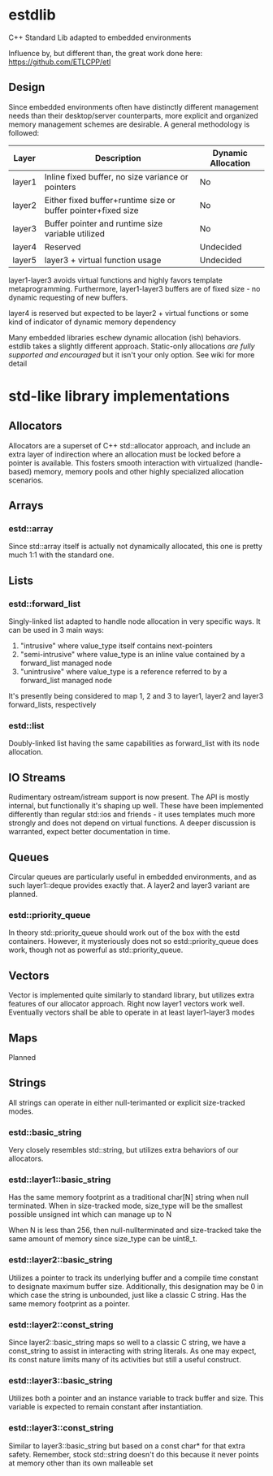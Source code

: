 # estdlib
C++ Standard Lib adapted to embedded environments

Influence by, but different than, the great work done here: https://github.com/ETLCPP/etl

## Design

Since embedded environments often have distinctly different management needs
than their desktop/server counterparts, more explicit and organized memory
management schemes are desirable.  A general methodology is followed:

| Layer   |   Description   | Dynamic Allocation
| -----   |   ------------- | -
| layer1  | Inline fixed buffer, no size variance or pointers | No
| layer2  | Either fixed buffer+runtime size or buffer pointer+fixed size | No
| layer3  | Buffer pointer and runtime size variable utilized | No
| layer4  | Reserved | Undecided
| layer5  | layer3 + virtual function usage | Undecided

layer1-layer3 avoids virtual functions and highly favors template metaprogramming.
Furthermore, layer1-layer3 buffers are of fixed size - no dynamic requesting of
new buffers.

layer4 is reserved but expected to be layer2 + virtual functions or some kind of
indicator of dynamic memory dependency

Many embedded libraries eschew dynamic allocation (ish) behaviors. estdlib takes a slightly different approach.  Static-only allocations *are fully supported and encouraged* but it isn't your only option.  See wiki for more detail

# std-like library implementations

## Allocators

Allocators are a superset of C++ std::allocator approach, and include an extra
layer of indirection where an allocation must be locked before a pointer is
available.  This fosters smooth interaction with virtualized (handle-based)
memory, memory pools and other highly specialized allocation scenarios.

## Arrays

### estd::array

Since std::array itself is actually not dynamically allocated, this one is pretty much 1:1 with the standard one.

## Lists

### estd::forward_list

Singly-linked list adapted to handle node allocation in very specific ways.  It can be used in 3 main ways:

1.  "intrusive" where value_type itself contains next-pointers
2.  "semi-intrusive" where value_type is an inline value contained by a forward_list managed node
3.  "unintrusive" where value_type is a reference referred to by a forward_list managed node

It's presently being considered to map 1, 2 and 3 to layer1, layer2 and layer3 forward_lists, respectively

### estd::list

Doubly-linked list having the same capabilities as forward_list with its node allocation.

## IO Streams

Rudimentary ostream/istream support is now present.  The API is mostly internal,
but functionally it's shaping up well.  These have been implemented differently
than regular std::ios and friends - it uses templates much more strongly and
does not depend on virtual functions.  A deeper discussion is warranted, expect
better documentation in time.

## Queues

Circular queues are particularly useful in embedded environments, and as such layer1::deque provides exactly that.  A layer2 and layer3 variant are planned.

### estd::priority_queue

In theory std::priority_queue should work out of the box with the estd containers.
However, it mysteriously does not so estd::priority_queue does work, though not
as powerful as std::priority_queue.

## Vectors

Vector is implemented quite similarly to standard library, but utilizes extra features of our allocator approach.  Right now layer1 vectors work well.  Eventually vectors shall be able to operate in at least layer1-layer3 modes

## Maps

Planned

## Strings

All strings can operate in either null-terimanted or explicit size-tracked modes.  

### estd::basic_string

Very closely resembles std::string, but utilizes extra behaviors of our allocators.

### estd::layer1::basic_string

Has the same memory footprint as a traditional char[N] string when null terminated.
When in size-tracked mode, size_type will be the smallest possible unsigned int which
can manage up to N

When N is less than 256, then null-nullterminated and size-tracked
take the same amount of memory since size_type can be uint8_t.

### estd::layer2::basic_string

Utilizes a pointer to track its underlying buffer and a compile time constant
to designate maximum buffer size.  Additionally, this designation may be 0
in which case the string is unbounded, just like a classic C string.  Has
the same memory footprint as a pointer.

### estd::layer2::const_string

Since layer2::basic_string maps so well to a classic C string, we have a const_string
to assist in interacting with string literals.  As one may expect, its const nature
limits many of its activities but still a useful construct.

### estd::layer3::basic_string

Utilizes both a pointer and an instance variable to track buffer and size.
This variable is expected to remain constant after instantiation.

### estd::layer3::const_string

Similar to layer3::basic_string but based on a const char* for that extra
safety.  Remember, stock std::string doesn't do this because it never points
at memory other than its own malleable set